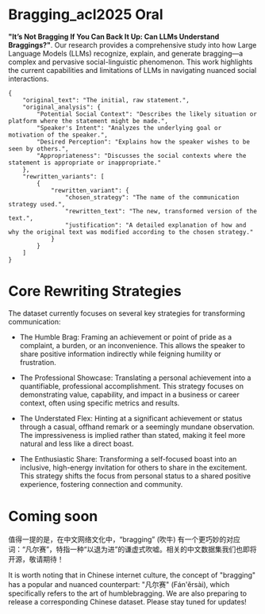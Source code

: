 # Bragging_acl2025 Oral
**"It’s Not Bragging If You Can Back It Up:  Can LLMs Understand Braggings?"**. Our research provides a comprehensive study into how Large Language Models (LLMs) recognize, explain, and generate bragging—a complex and pervasive social-linguistic phenomenon. This work highlights the current capabilities and limitations of LLMs in navigating nuanced social interactions.

```
{
    "original_text": "The initial, raw statement.",
    "original_analysis": {
        "Potential Social Context": "Describes the likely situation or platform where the statement might be made.",
        "Speaker's Intent": "Analyzes the underlying goal or motivation of the speaker.",
        "Desired Perception": "Explains how the speaker wishes to be seen by others.",
        "Appropriateness": "Discusses the social contexts where the statement is appropriate or inappropriate."
    },
    "rewritten_variants": [
        {
            "rewritten_variant": {
                "chosen_strategy": "The name of the communication strategy used.",
                "rewritten_text": "The new, transformed version of the text.",
                "justification": "A detailed explanation of how and why the original text was modified according to the chosen strategy."
            }
        }
    ]
}
```


# Core Rewriting Strategies
The dataset currently focuses on several key strategies for transforming communication:

- The Humble Brag: Framing an achievement or point of pride as a complaint, a burden, or an inconvenience. This allows the speaker to share positive information indirectly while feigning humility or frustration.

- The Professional Showcase: Translating a personal achievement into a quantifiable, professional accomplishment. This strategy focuses on demonstrating value, capability, and impact in a business or career context, often using specific metrics and results.

- The Understated Flex: Hinting at a significant achievement or status through a casual, offhand remark or a seemingly mundane observation. The impressiveness is implied rather than stated, making it feel more natural and less like a direct boast.

- The Enthusiastic Share: Transforming a self-focused boast into an inclusive, high-energy invitation for others to share in the excitement. This strategy shifts the focus from personal status to a shared positive experience, fostering connection and community.


# Coming soon

值得一提的是，在中文网络文化中，“bragging” (吹牛) 有一个更巧妙的对应词：“凡尔赛”，特指一种“以退为进”的谦虚式吹嘘。相关的中文数据集我们也即将开源，敬请期待！

It is worth noting that in Chinese internet culture, the concept of "bragging" has a popular and nuanced counterpart: "凡尔赛" (Fán'ěrsài), which specifically refers to the art of humblebragging. We are also preparing to release a corresponding Chinese dataset. Please stay tuned for updates!

